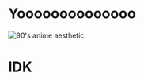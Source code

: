 # Yoooooooooooooo

<div>
  <main>
    <image src="https://64.media.tumblr.com/db34822ac87860e09b9c27e8b8494cf4/678b8c1aaccb9619-16/s1280x1920/8dbc52b2166a54502c99dd00abb1f3e266354c2e.jpg" alt="90's anime aesthetic">
    <h1>IDK</h1>
  </main>
</div>
